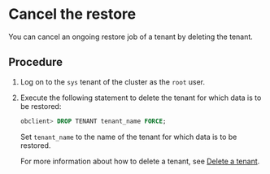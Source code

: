 # Cancel the restore

You can cancel an ongoing restore job of a tenant by deleting the tenant.

## Procedure

1. Log on to the `sys` tenant of the cluster as the `root` user.

2. Execute the following statement to delete the tenant for which data is to be restored:

   ```sql
   obclient> DROP TENANT tenant_name FORCE;
   ```

   Set `tenant_name` to the name of the tenant for which data is to be restored.

   For more information about how to delete a tenant, see [Delete a tenant](../../200.tenant-management/600.common-tenant-operations/1200.delete-tenant.md).

